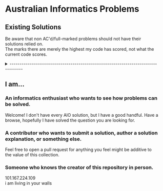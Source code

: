 # Australian Informatics Problems

## Existing Solutions

Be aware that non AC'd/full-marked problems should not have their solutions relied on.  
The marks there are merely the highest my code has scored, not what the current code scores.

<details>
  <summary>------------------------------------------------------------------------------------</summary>
  
  | Problem                                                        | Mark | Subtasks |
  | :------------------------------------------------------------- | :--: | :------- |
  | `cf1003A` (_Polycarp's Pockets_)                               | AC   | All      |
  | `cf1030A` (_In Search of an Easy Problem_)                     | AC   | All      |
  | `aio21robot` (_Robot Vacuum_)                                  | 100  | All      |
  | `aio21artclass` (_Art Class II_)                               | 100  | All      |
  | `aio21melody` (_Melody_)                                       | 100  | All      |
  | `aio21distancing` (_Social Distancing_)                        | 100  | All      |
  | `aio21space` (_Space Mission_)                                 | 100  | All      |
  | `aio21laser` (_Laser Cutter_)                                  | 100  | All      |
  | `aio20baubles` (_Baubles_)                                     | 15   | S1       |
  | `aio20cookies` (_Cookies_)                                     | 100  | All      |
  | `aio20ghost` (_Ghost Encounters_)                              | 100  | All      |
  | `aio20tennis` (_Tennis Robot_)                                 | 15   | S1       |
  | `aio19vases` (_Vases_)                                         | 100  | All      |
  | `aio19rps` (_RPS_)                                             | 100  | All      |
  | `aio19hire` (_Hiring Monks_)                                   | 100  | All      |
  | `aio19snake` (_Medusa's Snakes_)                               | 100  | All      |
  | `aio19evading` (_Evading Capture_)                             | 100  | All      |
  | `aio18street` (_Street Construction_)                          | 100  | All      |
  | `aio18cavalry` (_Castle Cavalry_)                              | 100  | All      |
  | `aio18cloud` (_Cloud Cover_)                                   | 100  | All      |
  | `aio18janitor` (_Janitor_)                                     | 100  | All      |
  | `aio18detective` (_Detective_)                                 | 100  | All      |
  | `aio17mango` (_Missing Mango_)                                 | 100  | All      |
  | `aio17tag` (_Tag_)                                             | 100  | All      |
  | `aio17chimera` (_Chimera II_)                                  | 100  | All      |
  | `aio17coconut` (_Concealed Coconut_)                           | 100  | All      |
  | `aio16magic` (_Magic Squares_)                                 | 100  | All      |
  | `aio16farmer` (_Farmer Drama_)                                 | 100  | All      |
  | `aio16sculpture` (_Sculpture II_)                              | 100  | All      |
  | `aio16probe` (_Probe_)                                         | 100  | All      |
  | `aio16balance` (_Balancing Aeroplanes II_)                     | 100  | All      |
  | `aio16carmen` (_Carmen Sanfrancisco II: Bank Robbing_)         | 20   | S1       |
  | `aio15snap` (_Snap Dragons II_)                                | 100  | All      |
  | `aio15ruckus` (_Ruckus League_)                                | 20   | S1       |
  | `aio12nort` (_NORT_)                                           | 100  | All      |
  | `aio12shuffle` (_Cabinet Shuffle_)                             | 100  | All      |
  | `aio12posters` (_Posters_)                                     | 100  | All      |
  | `aio11pirates` (_Pirates_)                                     | 100  | All      |
  | `aio10ninjas` (_Ninjas_)                                       | 100  | All      |
  | `aio10choreo` (_Choreography_)                                 | 100  | All      |
  | `aio10oil` (_Oil_)                                             | 100  | All      |
  | `aio10heat` (_Heatwave_)                                       | 100  | All      |
  | `aio10snap` (_Snap Dragons_)                                   | 100  | All      |
  | `aio10island` (_Island_)                                       | 50   | S1       |
  | `aio09sales` (_Travelling Salesperson_)                        | 100  | All      |
  | `aio09nom` (_Nomnomnom_)                                       | 100  | All      |
  | `aio08ladybugs` (_Ladybugs_)                                   | 100  | All      |
  | `aio06fashion` (_Fashion Statement_)                           | 100  | All      |
  | `aio05cute` (_Cute Numbers_)                                   | 100  | All      |
  | `aio05curry` (_Curry_)                                         | 100  | All      |
  | `aic04genius` (_Genius_)                                       | 100  | All      |
  | `aic03culture` (_Culture_)                                     | 100  | All      |
  | `aic99hail` (_Hailstone Sequences_)                            | 100  | All      |
  | `oracgraphadjlist` (_Adjacency List_)                          | 100  | All      |
  | `oracsortnotso` (_A Not So Simple Sort_)                       | 100  | All      |
  | `oracsortmode` (_Pie a la Mode_)                               | 100  | All      |
  | `oracsortswaps` (_Swapsies_)                                   | 100  | All      |
  | _Road to 120..._                                               | 51   | 69       |
  
</details>

## I am...

### An informatics enthusiast who wants to see how problems can be solved.

Welcome! I don't have every AIO solution, but I have a good handful. Have a browse, hopefully I have solved the question you are looking for.

### A contributor who wants to submit a solution, author a solution explanation, or something else.

Feel free to open a pull request for anything you feel might be additive to the value of this collection.

### Someone who knows the creator of this repository in person.

101.167.224.109  
i am living in your walls
